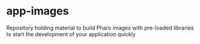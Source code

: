# app-images
Repository holding material to build Pharo images with pre-loaded libraries to start the development of your application quickly

